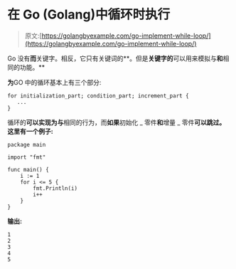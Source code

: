 # 在 Go (Golang)中循环时执行

> 原文:[https://golangbyexample.com/go-implement-while-loop/](https://golangbyexample.com/go-implement-while-loop/)

Go 没有**而**关键字。相反，它只有关键词的**。但是**关键字的**可以用来模拟与**和**相同的功能。**

**为**GO 中的循环基本上有三个部分:

```
for initialization_part; condition_part; increment_part {
   ...
}
```

循环的**可以实现为与**相同的行为，而**如果**初始化 _ 零件**和**增量 _ 零件**可以跳过。这里有一个例子:**

```
package main

import "fmt"

func main() {
    i := 1
    for i <= 5 {
        fmt.Println(i)
        i++
    }
}
```

**输出:**

```
1
2
3
4
5
```